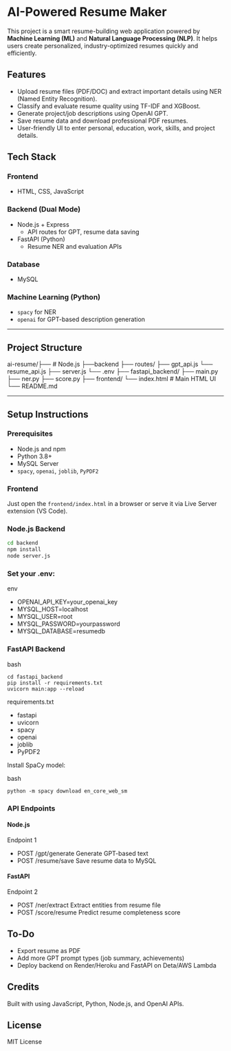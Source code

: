 # AI-Powered Resume Maker

This project is a smart resume-building web application powered by **Machine Learning (ML)** and **Natural Language Processing (NLP)**. It helps users create personalized, industry-optimized resumes quickly and efficiently.

## Features

- Upload resume files (PDF/DOC) and extract important details using NER (Named Entity Recognition).
- Classify and evaluate resume quality using TF-IDF and XGBoost.
- Generate project/job descriptions using OpenAI GPT.
- Save resume data and download professional PDF resumes.
- User-friendly UI to enter personal, education, work, skills, and project details.

## Tech Stack

### Frontend
- HTML, CSS, JavaScript

### Backend (Dual Mode)
- Node.js + Express
  - API routes for GPT, resume data saving
- FastAPI (Python)
  - Resume NER and evaluation APIs

### Database
- MySQL

### Machine Learning (Python)
- `spacy` for NER
- `openai` for GPT-based description generation

---

## Project Structure
ai-resume/├──  # Node.js 
          ├──backend ├── routes/ ├── gpt_api.js 
                                 └── resume_api.js 
          ├── server.js 
          └── .env 
          ├── fastapi_backend/ ├── main.py 
                               ├── ner.py 
                               ├── score.py 
          ├── frontend/ 
          └── index.html # Main HTML UI 
          └── README.md


---

## Setup Instructions

### Prerequisites

- Node.js and npm
- Python 3.8+
- MySQL Server
- `spacy`, `openai`, `joblib`, `PyPDF2`

### Frontend

Just open the `frontend/index.html` in a browser or serve it via Live Server extension (VS Code).

### Node.js Backend

```bash
cd backend
npm install
node server.js
```

### Set your .env:
env
- OPENAI_API_KEY=your_openai_key
- MYSQL_HOST=localhost
- MYSQL_USER=root
- MYSQL_PASSWORD=yourpassword
- MYSQL_DATABASE=resumedb

### FastAPI Backend
bash
```
cd fastapi_backend
pip install -r requirements.txt
uvicorn main:app --reload
```
requirements.txt
- fastapi
- uvicorn
- spacy
- openai
- joblib
- PyPDF2

Install SpaCy model:

bash
```
python -m spacy download en_core_web_sm
```
### API Endpoints
#### Node.js
Endpoint 1
- POST /gpt/generate	Generate GPT-based text
- POST /resume/save	Save resume data to MySQL
#### FastAPI
Endpoint 2
- POST /ner/extract	Extract entities from resume file
- POST /score/resume	Predict resume completeness score

## To-Do
 - Export resume as PDF
 - Add more GPT prompt types (job summary, achievements)
 - Deploy backend on Render/Heroku and FastAPI on Deta/AWS Lambda

## Credits
Built with using JavaScript, Python, Node.js, and OpenAI APIs.

## License
MIT License








